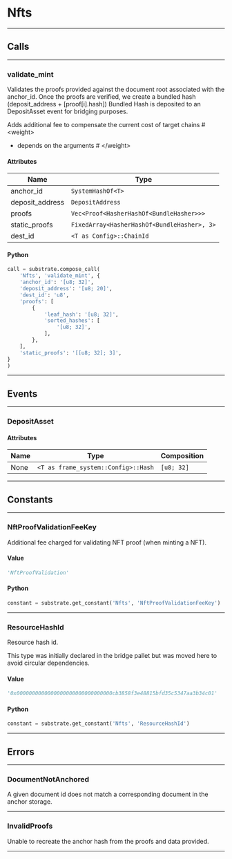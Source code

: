 
# Nfts

---------
## Calls

---------
### validate_mint
Validates the proofs provided against the document root associated with the anchor_id.
Once the proofs are verified, we create a bundled hash (deposit_address + [proof[i].hash])
Bundled Hash is deposited to an DepositAsset event for bridging purposes.

Adds additional fee to compensate the current cost of target chains
\# &lt;weight&gt;
- depends on the arguments
\# &lt;/weight&gt;
#### Attributes
| Name | Type |
| -------- | -------- | 
| anchor_id | `SystemHashOf<T>` | 
| deposit_address | `DepositAddress` | 
| proofs | `Vec<Proof<HasherHashOf<BundleHasher>>>` | 
| static_proofs | `FixedArray<HasherHashOf<BundleHasher>, 3>` | 
| dest_id | `<T as Config>::ChainId` | 

#### Python
```python
call = substrate.compose_call(
    'Nfts', 'validate_mint', {
    'anchor_id': '[u8; 32]',
    'deposit_address': '[u8; 20]',
    'dest_id': 'u8',
    'proofs': [
        {
            'leaf_hash': '[u8; 32]',
            'sorted_hashes': [
                '[u8; 32]',
            ],
        },
    ],
    'static_proofs': '[[u8; 32]; 3]',
}
)
```

---------
## Events

---------
### DepositAsset
#### Attributes
| Name | Type | Composition
| -------- | -------- | -------- |
| None | `<T as frame_system::Config>::Hash` | ```[u8; 32]```

---------
## Constants

---------
### NftProofValidationFeeKey
 Additional fee charged for validating NFT proof (when minting a NFT).
#### Value
```python
'NftProofValidation'
```
#### Python
```python
constant = substrate.get_constant('Nfts', 'NftProofValidationFeeKey')
```
---------
### ResourceHashId
 Resource hash id.

 This type was initially declared in the bridge pallet but was moved here
 to avoid circular dependencies.
#### Value
```python
'0x0000000000000000000000000000000cb3858f3e48815bfd35c5347aa3b34c01'
```
#### Python
```python
constant = substrate.get_constant('Nfts', 'ResourceHashId')
```
---------
## Errors

---------
### DocumentNotAnchored
A given document id does not match a corresponding document in the anchor storage.

---------
### InvalidProofs
Unable to recreate the anchor hash from the proofs and data provided.

---------
